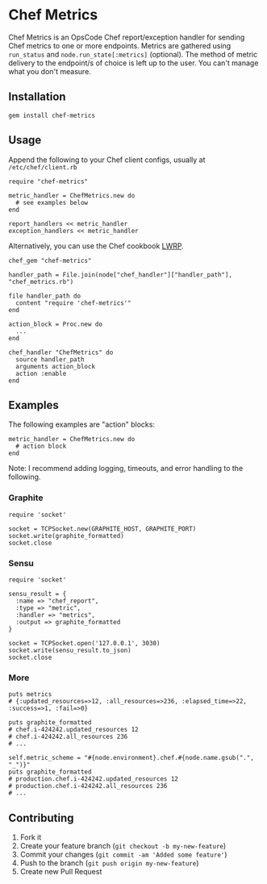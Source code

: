 # Chef Metrics

Chef Metrics is an OpsCode Chef report/exception handler for sending
Chef metrics to one or more endpoints. Metrics are gathered using
`run_status` and `node.run_state[:metrics]` (optional). The method of
metric delivery to the endpoint/s of choice is left up to the
user. You can't manage what you don't measure.

## Installation

    gem install chef-metrics

## Usage

Append the following to your Chef client configs, usually at `/etc/chef/client.rb`

    require "chef-metrics"

    metric_handler = ChefMetrics.new do
      # see examples below
    end

    report_handlers << metric_handler
    exception_handlers << metric_handler

Alternatively, you can use the Chef cookbook
[LWRP](http://community.opscode.com/cookbooks/chef_handler).

    chef_gem "chef-metrics"

    handler_path = File.join(node["chef_handler"]["handler_path"], "chef_metrics.rb")

    file handler_path do
      content "require 'chef-metrics'"
    end

    action_block = Proc.new do
      ...
    end

    chef_handler "ChefMetrics" do
      source handler_path
      arguments action_block
      action :enable
    end

## Examples

The following examples are "action" blocks:

    metric_handler = ChefMetrics.new do
      # action block
    end

Note: I recommend adding logging, timeouts, and error handling to the following.

### Graphite

    require 'socket'

    socket = TCPSocket.new(GRAPHITE_HOST, GRAPHITE_PORT)
    socket.write(graphite_formatted)
    socket.close

### Sensu

    require 'socket'

    sensu_result = {
      :name => "chef_report",
      :type => "metric",
      :handler => "metrics",
      :output => graphite_formatted
    }

    socket = TCPSocket.open('127.0.0.1', 3030)
    socket.write(sensu_result.to_json)
    socket.close

### More

    puts metrics
    # {:updated_resources=>12, :all_resources=>236, :elapsed_time=>22, :success=>1, :fail=>0}

    puts graphite_formatted
    # chef.i-424242.updated_resources 12
    # chef.i-424242.all_resources 236
    # ...

    self.metric_scheme = "#{node.environment}.chef.#{node.name.gsub(".", "_")}"
    puts graphite_formatted
    # production.chef.i-424242.updated_resources 12
    # production.chef.i-424242.all_resources 236
    # ...

## Contributing

1. Fork it
2. Create your feature branch (`git checkout -b my-new-feature`)
3. Commit your changes (`git commit -am 'Added some feature'`)
4. Push to the branch (`git push origin my-new-feature`)
5. Create new Pull Request
